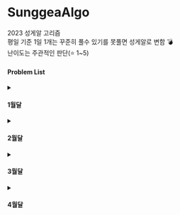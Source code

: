 # SunggeaAlgo
2023 성게알 고리즘 <br>
평일 기준 1일 1개는 꾸준히 풀수 있기를 못풀면 성게알로 변함 💣 <br>
난이도는 주관적인 판단(⭐ 1~5) <br>
#### Problem List
<details>
  <summary><h4>1월달</h4></summary>
<div markdown="1">

| 날짜 | 번호                                             | 문제                | 분류 |난이도|풀이 |
| ---- | ------------------------------------------------ | ------------------| --------|---|---- |
| 0102 | [bj1241](https://www.acmicpc.net/problem/16234)|인구 이동|  BFS,DFS |⭐⭐⭐|[🏃‍](202301/0102/bj16234_인구이동.md)  |
| 0103 | [bj7785](https://www.acmicpc.net/problem/7785)|회사에 있는 사람| 문자열|⭐|[👨‍💼](202301/0103/bj7785_회사에있는사람.md) |
| 0103 | [bj1181](https://www.acmicpc.net/problem/1181)|단어 정렬| 문자열|⭐|[🔤](202301/0103/bj1181_단어정렬.md) |
| 0103 | [bj21609](https://www.acmicpc.net/problem/21609)|상어중학교|탐색, 구현, 시물레이션|⭐⭐⭐⭐|[🦈](202301/0103/bj21609_상어중학교.md) |
| 0103 | [bj16236](https://www.acmicpc.net/problem/16236)|아기상어|탐색, 구현, 시물레이션|⭐⭐⭐|[👶](202301/0103/bj16236_아기상어.md) |
| 0103 | [bj14716](https://www.acmicpc.net/problem/16236)|현수막|BFS,DFS|⭐|[🏁](202301/0103/bj14716_현수막.md) |
| 0104 | [bj14716](https://www.acmicpc.net/problem/16236)|마법사 상어와 비바라기|구현, 시물레이션|⭐⭐|[🌧](202301/0104/bj21610_마법사상어와비바라기.md) |
| 0104 | [bj1543](https://www.acmicpc.net/problem/1543)|문서 검색|문자열|⭐|[🆎](202301/0104/bj1543_문서검색.md) |
| 0104 | [bj1764](https://www.acmicpc.net/problem/1764)|듣보잡|문자열|⭐|[❓](202301/0104/bj1764_듣보잡.md) |
| 0105 | [bj1920](https://www.acmicpc.net/problem/1920)|수찾기|이분탐색|⭐|[1️⃣](202301/0105/bj1920_수찾기.md) |
| 0105 | [bj10816](https://www.acmicpc.net/problem/10816)|숫자카드2|이분탐색|⭐⭐|[2️⃣](202301/0105/bj10816_숫자카드2.md) |
| 0106 | [bj1245](https://www.acmicpc.net/problem/1245)|농장 관리|BFS,DFS|⭐⭐|[🌾](202301/0106/bj1245_농장관리.md) |
| 0107 | [bj11656](https://www.acmicpc.net/problem/11656)|접미사 배열|문자열|⭐|[🔚](202301/0107/bj11656_.md) |
| 0110 | [bj9935](https://www.acmicpc.net/problem/9935)|문자열 폭발|문자열|⭐⭐⭐|[💥](202301/0110/bj9935_문자열폭발.md) |
| 0114 | [bj1759](https://www.acmicpc.net/problem/1759)|암호만들기|백트래킹|⭐⭐|[❓](202301/0114/bj1759_암호만들기.md) |
| 0116 | [bj2023](https://www.acmicpc.net/problem/2023)|신기한소수|백트래킹|⭐⭐|[✨](202301/0116/bj2023_신기한소수.md) |
| 0118 | [bj22251](https://www.acmicpc.net/problem/22251)|빌런호석|구현, 브루트포스|⭐⭐⭐|[👿](202301/0118/bj22251_빌런호석.md) |
| 0120 | [bj19238](https://www.acmicpc.net/problem/19238)|스타트택시|구현, 시물레이션|⭐⭐⭐|[🚕](202301/0120/bj19238_스타트택시.md) |
| 0120 | [bj2503](https://www.acmicpc.net/problem/2503)|숫자야구|구현, 브루트포스|⭐⭐|[⚾](202301/0120/bj2503_숫자야구.md) |
| 0122 | [bj2490](https://www.acmicpc.net/problem/2490)|윷놀이|구현|⭐|[🥖](202301/0122/bj2490_윷놀이.md) |
| 0126 | [bj20057](https://www.acmicpc.net/problem/20057)|마법사상어와토네이도|구현|⭐⭐⭐⭐|[🌀](202301/0126/bj20057_마법사상어와토네이도.md) |
| 0127 | [bj17140](https://www.acmicpc.net/problem/17140)|이차원 배열과 연산|구현|⭐⭐⭐|[🔢](202301/0127/bj17140_이차원배열과연산.md) |
| 0127 | [bj2941](https://www.acmicpc.net/problem/2941)|크로아티아 알파벳|문자열|⭐⭐|[©](202301/0127/bj2941_크로아티아알파벳.md) |
| 0129 | [bj17609](https://www.acmicpc.net/problem/17609)|회문|문자열|⭐⭐⭐|[🆘](202301/0129/bj17609_회문.md) |
| 0130 | [bj17413](https://www.acmicpc.net/problem/17413)|단어뒤집기2|문자열|⭐⭐|[🔄](202301/0130/bj17413_단어뒤집기2.md) |

</div>
</details>
<details>
  <summary><h4>2월달</h4></summary>
<div markdown="2">

| 날짜 | 번호                                             | 문제                | 분류 |난이도|풀이 |
| ---- | ------------------------------------------------ | ------------------| --------|---|---- |
| 0201 | [programmers Lv2](https://school.programmers.co.kr/learn/courses/30/lessons/42583)|다리를지나는트럭|스택/큐|⭐⭐|[🚚](202302/0201/pg_다리를지나는트럭.md) |
| 0203 | [bj1283](https://www.acmicpc.net/problem/1283)|단축키지정|문자열|⭐⭐|[🔠](202302/0203/bj1283_단축키지정.md) |
| 0204 | [bj16939](https://www.acmicpc.net/problem/16939)|2*2*2큐브|구현|⭐⭐|[2️⃣](202302/0204/bj16939_2x2x2큐브.md) |
| 0205 | [bj15661](https://www.acmicpc.net/problem/15661)|링크와스타트|백트래킹|⭐⭐⭐|[🧑](202302/0205/bj15661_링크와스타트.md) |
| 0206 | [bj17143](https://www.acmicpc.net/problem/17143)|낚시왕|구현|⭐⭐⭐⭐⭐|[🎣](202302/0206/bj16939_낚시왕.md) |
| 0207 | [bj16987](https://www.acmicpc.net/problem/16987)|계란으로계란치기|백트래킹|⭐⭐|[🍳](202302/0207/bj16987_계란으로계란치기.md) |
| 0208 | [bj1012](https://www.acmicpc.net/problem/1012)|유기농배추|BFS,DFS|⭐|[🥬](202302/0208/bj1012_유기농배추.md) |
| 0209 | [bj1463](https://www.acmicpc.net/problem/1463)|1로만들기2|DP|⭐⭐|[1️⃣](202302/0209/bj1463_1로만들기2.md) |
| 0209 | [bj16943](https://www.acmicpc.net/problem/16943)|숫자재배치|백트래킹|⭐⭐|[💫](202302/0209/bj16943_숫자재배치.md) |
| 0210 | [bj2140](https://www.acmicpc.net/problem/2140)|지뢰찾기|구현, 그리디|⭐⭐|[💥](202302/0210/bj2140_지뢰찾기.md) |
| 0211 | [bj2589](https://www.acmicpc.net/problem/2589)|보물섬|브루트포스, BFS|⭐⭐|[👑](202302/0211/bj2589_보물섬.md) |
| 0211 | [bj19942](https://www.acmicpc.net/problem/19942)|다이어트|브루트포스, 백트래킹|⭐⭐⭐|[🏃‍♂️](202302/0211/bj19942_다이어트.md) |
| 0211 | [bj2922](https://www.acmicpc.net/problem/2922)|즐거운단어|브루트포스, 백트래킹|⭐⭐⭐|[😄](202302/0211/bj2922_즐거운단어.md) |
| 0212 | [bj16938](https://www.acmicpc.net/problem/16938)|캠프준비|브루트포스, 백트래킹|⭐⭐|[🔥](202302/0212/bj16938_캠프준비.md) |
| 0213 | [bj16938](https://www.acmicpc.net/problem/16938)|소수인팰린드롬|수학, 문자열|⭐⭐⭐|[🆘](202302/0213/bj1990_소수인팰린드롬.md) |
| 0213 | [bj18429](https://www.acmicpc.net/problem/18429)|근손실|브루트포스, 백트래킹|⭐|[🦾](202302/0213/bj18429_근손실.md) |
| 0214 | [bj14940](https://www.acmicpc.net/problem/14940)|쉬운최단거리|BFS|⭐|[😋](202302/0214/bj14940_쉬운최단거리.md) |
| 0215 | [bj5052](https://www.acmicpc.net/problem/5052)|전화번호 목록|문자열|⭐⭐⭐|[☎](202302/0215/bj5052_전화번호목록.md) |
| 0215 | [bj13417](https://www.acmicpc.net/problem/13417)|카드문자열|문자열|⭐⭐|[🃏](202302/0215/bj13417_카드문자열.md) |
| 0216 | [pg72411](https://school.programmers.co.kr/learn/courses/30/lessons/72411)|메뉴리뉴얼|구현|⭐⭐⭐|[💫](202302/0216/pg72411_메뉴리뉴얼.md) |
| 0217 | [bj9207](https://www.acmicpc.net/problem/9207)|페그 솔리테어|브루트포스, 백트래킹|⭐⭐⭐|[🕹](202302/0217/bj9207_페그솔리테어.md) |
| 0225 | [bj15683](https://www.acmicpc.net/problem/15683)|감시|브루트포스, 시물레이션|⭐⭐⭐⭐|[🎥](202302/0225/bj15683_감시.md) |
| 0226 | [bj17135](https://www.acmicpc.net/problem/17135)|캐슬디펜스|구현, 시물레이션|⭐⭐⭐⭐⭐|[🏰](202302/0226/bj1713_캐슬디펜스.md) |
| 0227 | [bj2661](https://www.acmicpc.net/problem/2661)|좋은수열|백트래킹|⭐⭐⭐|[👍](202302/0227/bj2661_좋은수열.md) |

</div>
</details>

<details>
  <summary><h4>3월달</h4></summary>
<div markdown="3">

| 날짜 | 번호                                             | 문제                | 분류 |난이도|풀이 |
| ---- | ------------------------------------------------ | ------------------| --------|---|---- |
| 0301 | [bj3055](https://www.acmicpc.net/problem/3055)|탈출|BFS|⭐⭐⭐|[✈](202303/0301/bj3055_탈출.md) |
| 0302 | [bj15787](https://www.acmicpc.net/problem/15787)|기차가어둠을헤치고은하수를|구현|⭐⭐|[🚅](202303/0302/bj15787_기차가어둠을헤치고은하수를.md) |
| 0306 | [bj1697](https://www.acmicpc.net/problem/1697)|숨바꼭질|BFS|⭐|[😋](202303/0306/bj1697_숨바꼭질.md) |
| 0307 | [bj17836](https://www.acmicpc.net/problem/17836)|공주님을구해라|BFS|⭐⭐⭐|[👸](202303/0307/bj17836_공주님을구해라.md) |
| 0308 | [bj16120](https://www.acmicpc.net/problem/16120)|PPAP|문자열|⭐⭐|[🅿](202303/0308/bj16120_PPAP.md) |
| 0309 | [bj18405](https://www.acmicpc.net/problem/18405)|경쟁적전염|BFS|⭐⭐⭐|[☢](202303/0309/bj184050_경쟁적전염.md) |
| 0310 | [bj1769](https://www.acmicpc.net/problem/1769)|3의배수|문자열|⭐|[3️⃣](202303/0310/bj1769_3의배수.md) |
| 0313 | [bj5555](https://www.acmicpc.net/problem/5555)|반지|문자열|⭐|[💍](202303/0313/bj5555_반지.md) |
| 0314 | [bj1431](https://www.acmicpc.net/problem/1431)|시리얼번호|문자열|⭐|[🔠](202303/0314/bj1431_시리얼번호.md) |
| 0315 | [bj15685](https://www.acmicpc.net/problem/15685)|드래곤커브|구현, 시물레이션|⭐⭐⭐|[🐲](202303/0315/bj15685_드래곤커브.md) |
| 0316 | [bj19237](https://www.acmicpc.net/problem/19237)|어른상어|구현, 시물레이션|⭐⭐⭐⭐|[🦈](202303/0316/bj19237_어른상어.md) |
| 0319 | [bj21611](https://www.acmicpc.net/problem/21611)|마법사상어와블리자드|구현, 시물레이션|⭐⭐⭐⭐⭐|[🌟](202303/0319/bj21611_마법사상어와블리자드.md) |
| 0319 | [bj14499](https://www.acmicpc.net/problem/14499)|주사위굴리기|구현, 시물레이션|⭐⭐|[🎲](202303/0319/bj14499_주사위굴리기.md) |
| 0319 | [bj17822](https://www.acmicpc.net/problem/17822)|원판돌리기|구현, 시물레이션|⭐⭐⭐⭐|[🧿](202303/0319/bj17822_원판돌리기.md) |
| 0319 | [bj14500](https://www.acmicpc.net/problem/14500)|테트로미노|구현, 브루트포스|⭐⭐|[🟥](202303/0319/bj14500_테트로미노.md) |
| 0320 | [bj14888](https://www.acmicpc.net/problem/14888)|연산자끼워넣기|백트래킹, 브루트포스|⭐⭐|[➕](202303/0320/bj14888_연산자끼워넣기.md) |
| 0322 | [bj20058](https://www.acmicpc.net/problem/20058)|마법사상어와파이어스톰|시물레이션,BFS|⭐⭐⭐⭐|[🔥](202303/0322/bj20058_마법사상어와파이어스톰.md) |
| 0329 | [pg17679](https://school.programmers.co.kr/learn/courses/30/lessons/17679?language=java) |프렌즈4블록|구현|⭐⭐|[⭐](202303/0329/pg17679_프렌즈4블록.md) |
| 0330 | [pg12981](https://school.programmers.co.kr/learn/courses/30/lessons/12981) |영어끝말잇기|문자열|⭐⭐|[🅰](202303/0330/pg12981_영어끝말잇기.md) |
| 0331 | [pg17680](https://school.programmers.co.kr/learn/courses/30/lessons/17680) |캐시|큐|⭐⭐|[🖥](202303/0331/pg17680_캐시.md) |
| 0331 | [bj20437](https://www.acmicpc.net/problem/20437)|문자열게임2|문자열|⭐⭐⭐|[🔠](202303/0331/bj20437_문자열게임2.md) |
| 0331 | [bj16637](https://www.acmicpc.net/problem/16637)|괄호추가하기|브루트포스|⭐⭐⭐|[➕](202303/0331/bj16637_괄호추가하기.md) |

</div>
</details>


<details>
  <summary><h4>4월달</h4></summary>
<div markdown="3">

| 날짜 | 번호                                             | 문제                | 분류 |난이도|풀이 |
| ---- | ------------------------------------------------ | ------------------| --------|---|---- |
| 0404 | [bj2116](https://www.acmicpc.net/problem/2251)|물통|BFS, DFS|⭐⭐|[💦](202304/0404/bj2251_물통.md) |
| 0405 | [bj2116](https://www.acmicpc.net/problem/2116)|주사위쌓기|구현, 브루트포스|⭐⭐|[🎲](202304/0404/bj2116_주사위쌓기.md) |
| 0407 | [bj17406](https://www.acmicpc.net/problem/17406)|배열돌리기4|구현|⭐⭐⭐|[🌀](202304/0407/bj17406_배열돌리기4.md) |


</div>
</details>



</div>

